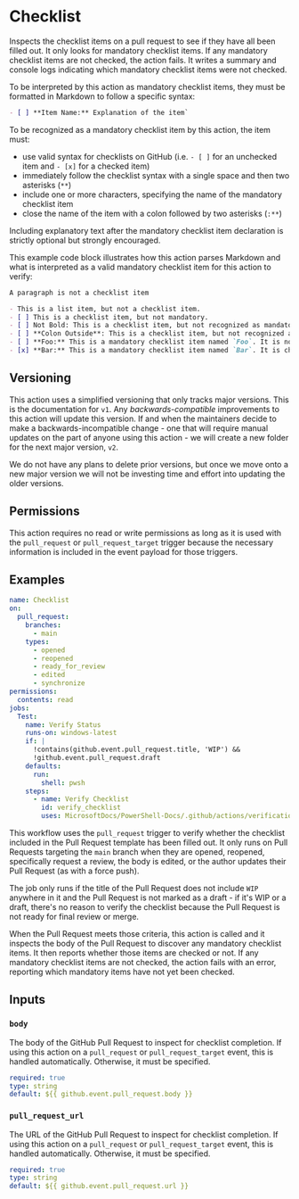 # Checklist

Inspects the checklist items on a pull request to see if they have all been filled out. It only
looks for mandatory checklist items. If any mandatory checklist items are not checked, the action
fails. It writes a summary and console logs indicating which mandatory checklist items were not
checked.

To be interpreted by this action as mandatory checklist items, they must be formatted in Markdown to
follow a specific syntax:

```markdown
- [ ] **Item Name:** Explanation of the item`
```

To be recognized as a mandatory checklist item by this action, the item must:

- use valid syntax for checklists on GitHub (i.e. `- [ ]` for an unchecked item and `- [x]` for a
  checked item)
- immediately follow the checklist syntax with a single space and then two asterisks (`**`)
- include one or more characters, specifying the name of the mandatory checklist item
- close the name of the item with a colon followed by two asterisks (`:**`)

Including explanatory text after the mandatory checklist item declaration is strictly optional but
strongly encouraged.

This example code block illustrates how this action parses Markdown and what is interpreted as a
valid mandatory checklist item for this action to verify:

```markdown
A paragraph is not a checklist item

- This is a list item, but not a checklist item.
- [ ] This is a checklist item, but not mandatory.
- [ ] Not Bold: This is a checklist item, but not recognized as mandatory.
- [ ] **Colon Outside**: This is a checklist item, but not recognized as mandatory.
- [ ] **Foo:** This is a mandatory checklist item named `Foo`. It is not checked.
- [x] **Bar:** This is a mandatory checklist item named `Bar`. It is checked.
```

## Versioning

This action uses a simplified versioning that only tracks major versions. This is the documentation
for `v1`. Any _backwards-compatible_ improvements to this action will update this version. If and
when the maintainers decide to make a backwards-incompatible change - one that will require manual
updates on the part of anyone using this action - we will create a new folder for the next major
version, `v2`.

We do not have any plans to delete prior versions, but once we move onto a new major version we will
not be investing time and effort into updating the older versions.

## Permissions

This action requires no read or write permissions as long as it is used with the `pull_request` or
`pull_request_target` trigger because the necessary information is included in the event payload for
those triggers.

## Examples

```yml
name: Checklist
on:
  pull_request:
    branches:
      - main
    types:
      - opened
      - reopened
      - ready_for_review
      - edited
      - synchronize
permissions:
  contents: read
jobs:
  Test:
    name: Verify Status
    runs-on: windows-latest
    if: |
      !contains(github.event.pull_request.title, 'WIP') &&
      !github.event.pull_request.draft
    defaults:
      run:
        shell: pwsh
    steps:
      - name: Verify Checklist
        id: verify_checklist
        uses: MicrosoftDocs/PowerShell-Docs/.github/actions/verification/checklist/v1
```

This workflow uses the `pull_request` trigger to verify whether the checklist included in the Pull
Request template has been filled out. It only runs on Pull Requests targeting the `main` branch when
they are opened, reopened, specifically request a review, the body is edited, or the author updates
their Pull Request (as with a force push).

The job only runs if the title of the Pull Request does not include `WIP` anywhere in it and the
Pull Request is not marked as a draft - if it's WIP or a draft, there's no reason to verify the
checklist because the Pull Request is not ready for final review or merge.

When the Pull Request meets those criteria, this action is called and it inspects the body of the
Pull Request to discover any mandatory checklist items. It then reports whether those items are
checked or not. If any mandatory checklist items are not checked, the action fails with an error,
reporting which mandatory items have not yet been checked.

## Inputs

### `body`

The body of the GitHub Pull Request to inspect for checklist completion. If using this action on a
`pull_request` or `pull_request_target` event, this is handled automatically. Otherwise, it must be
specified.

```yaml
required: true
type: string
default: ${{ github.event.pull_request.body }}
```

### `pull_request_url`

The URL of the GitHub Pull Request to inspect for checklist completion. If using this action
on a `pull_request` or `pull_request_target` event, this is handled automatically. Otherwise,
it must be specified.

```yaml
required: true
type: string
default: ${{ github.event.pull_request.url }}
```
